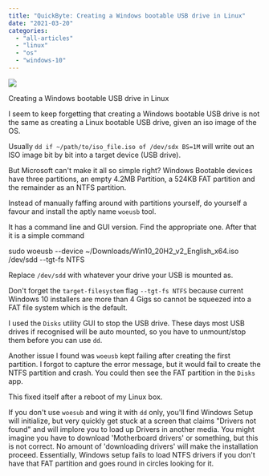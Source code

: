 ```yaml
---
title: "QuickByte: Creating a Windows bootable USB drive in Linux"
date: "2021-03-20"
categories: 
  - "all-articles"
  - "linux"
  - "os"
  - "windows-10"
---
```


![](https://sumitmaitra.files.wordpress.com/2021/03/image.png?w=541)

Creating a Windows bootable USB drive in Linux

I seem to keep forgetting that creating a Windows bootable USB drive is not the same as creating a Linux bootable USB drive, given an iso image of the OS.

Usually `dd if ~/path/to/iso_file.iso of /dev/sdx BS=1M` will write out an ISO image bit by bit into a target device (USB drive).

But Microsoft can't make it all so simple right? Windows Bootable devices have three partitions, an empty 4.2MB Partition, a 524KB FAT partition and the remainder as an NTFS partition.

Instead of manually faffing around with partitions yourself, do yourself a favour and install the aptly name `woeusb` tool.

It has a command line and GUI version. Find the appropriate one. After that it is a simple command

sudo woeusb --device ~/Downloads/Win10\_20H2\_v2\_English\_x64.iso /dev/sdd --tgt-fs NTFS

Replace `/dev/sdd` with whatever your drive your USB is mounted as.

Don't forget the `target-filesystem` flag `--tgt-fs NTFS` because current Windows 10 installers are more than 4 Gigs so cannot be squeezed into a FAT file system which is the default.

I used the `Disks` utility GUI to stop the USB drive. These days most USB drives if recognised will be auto mounted, so you have to unmount/stop them before you can use `dd`.

Another issue I found was `woeusb` kept failing after creating the first partition. I forgot to capture the error message, but it would fail to create the NTFS partition and crash. You could then see the FAT partition in the `Disks` app.

This fixed itself after a reboot of my Linux box.

  
If you don't use `woesub` and wing it with `dd` only, you'll find Windows Setup will initialize, but very quickly get stuck at a screen that claims "Drivers not found" and will implore you to load up Drivers in another media. You might imagine you have to download 'Motherboard drivers' or something, but this is not correct. No amount of 'downloading drivers' will make the installation proceed. Essentially, Windows setup fails to load NTFS drivers if you don't have that FAT partition and goes round in circles looking for it.

